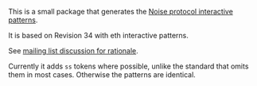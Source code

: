 This is a small package that generates the
[Noise protocol interactive patterns](http://noiseprotocol.org/noise.html#interactive-patterns).

It is based on Revision 34 with eth interactive patterns.

See [mailing list discussion for rationale](https://moderncrypto.org/mail-archive/noise/2018/001706.html).

Currently it adds `ss` tokens where possible, unlike the standard that omits them in most cases. Otherwise
the patterns are identical.
